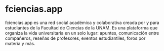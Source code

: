 # fciencias.app
fciencias.app es una red social académica y colaborativa creada por y para estudiantes de la Facultad de Ciencias de la UNAM. Es una plataforma que organiza la vida universitaria en un solo lugar: apuntes, comunicación entre compañeros, reseñas de profesores, eventos estudiantiles, foros por materia y más.

